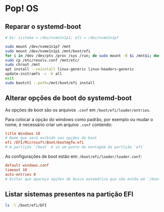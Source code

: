 # Pop! OS

## Reparar o systemd-boot

```bash
# Ex: sistema = /dev/nvme1n1p1; efi = /dev/nvme1n1p7

sudo mount /dev/nvme1n1p7 /mnt
sudo mount /dev/nvme1n1p1 /mnt/boot/efi
for i in /dev /dev/pts /proc /sys /run; do sudo mount -B $i /mnt$i; done
sudo cp /etc/resolv.conf /mnt/etc/
sudo chroot /mnt
apt install --reinstall linux-generic linux-headers-generic
update-initramfs -c -k all
exit
sudo bootctl --path=/mnt/boot/efi install
``` 

## Alterar opções de boot do systemd-boot

As opções de boot são os arquivos `.conf` em `/boot/efi/loader/entries`.

Para colocar a opção do windows como padrão, por exemplo ou mudar o nome, é necessário criar um arquivo `.conf` contendo:

```ini
title Windows 10
# Nome que será exibido nas opções de boot
efi /EFI/Microsoft/Boot/bootmgfw.efi
# A partição `/boot` é só um ponto de montagem da partição `efi`
```

As configurações de boot estão em:  `/boot/efi/loader/loader.conf`:

```ini
default windows.conf
timeout 10
auto-entries 0
# Evitar que apareça opções de busca automática que não então em `/boot/efi/loader/entries`.
```

## Listar sistemas presentes na partição EFI

```bash
ls -l /boot/efi/EFI
```


